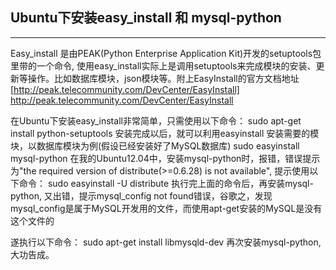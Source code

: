 ## Ubuntu下安装easy_install 和 mysql-python

-----------------------------------------------------------------

Easy_install 是由PEAK(Python Enterprise Application Kit)开发的setuptools包里带的一个命令, 使用easy_install实际上是调用setuptools来完成模块的安装、更新等操作。比如数据库模块，json模块等。附上EasyInstall的官方文档地址[http://peak.telecommunity.com/DevCenter/EasyInstall] http://peak.telecommunity.com/DevCenter/EasyInstall

在Ubuntu下安装easy_install非常简单，只需使用以下命令：
    sudo apt-get install python-setuptools
安装完成以后，就可以利用easyinstall 安装需要的模块，以数据库模块为例(假设已经安装好了MySQL数据库)
    sudo easyinstall mysql-python
在我的Ubuntu12.04中，安装mysql-python时，报错，错误提示为"the required version of distribute(>=0.6.28) is not available", 提示使用以下命令：
    sudo easyinstall -U distribute
执行完上面的命令后，再安装mysql-python, 又出错，提示mysql_config not found错误，谷歌之，发现mysql_config是属于MySQL开发用的文件，而使用apt-get安装的MySQL是没有这个文件的

遂执行以下命令：
    sudo apt-get install libmysqld-dev
再次安装mysql-python, 大功告成。



